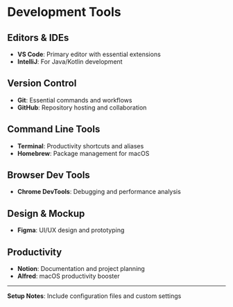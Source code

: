# Development Tools

## Editors & IDEs
- **VS Code**: Primary editor with essential extensions
- **IntelliJ**: For Java/Kotlin development

## Version Control
- **Git**: Essential commands and workflows
- **GitHub**: Repository hosting and collaboration

## Command Line Tools
- **Terminal**: Productivity shortcuts and aliases
- **Homebrew**: Package management for macOS

## Browser Dev Tools
- **Chrome DevTools**: Debugging and performance analysis

## Design & Mockup
- **Figma**: UI/UX design and prototyping

## Productivity
- **Notion**: Documentation and project planning
- **Alfred**: macOS productivity booster

---
**Setup Notes**: Include configuration files and custom settings

